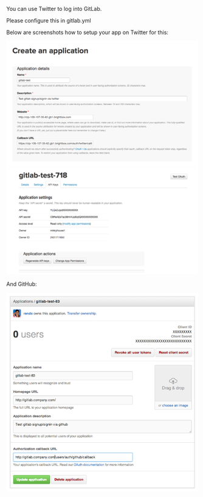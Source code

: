You can use Twitter to log into GitLab.

Please configure this in gitlab.yml

Below are screenshots how to setup your app on Twitter for this:

![Application details](twitter_app_details.png)
![API Keys](twitter_app_api_keys.png)

And GitHub:

![GitHub app](github_app.png)
